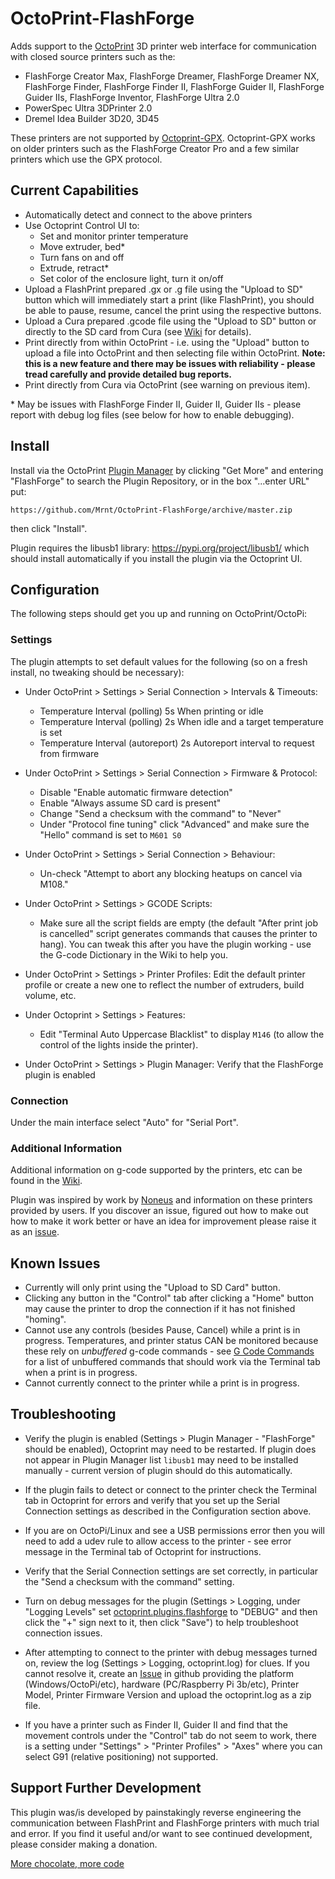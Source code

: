 # OctoPrint-FlashForge

Adds support to the [OctoPrint](https://octoprint.org) 3D printer web interface for communication with closed source printers such as the:
- FlashForge Creator Max, FlashForge Dreamer, FlashForge Dreamer NX, FlashForge Finder, FlashForge Finder II, FlashForge Guider II, FlashForge Guider IIs, FlashForge Inventor, FlashForge Ultra 2.0
- PowerSpec Ultra 3DPrinter 2.0
- Dremel Idea Builder 3D20, 3D45

These printers are not supported by [Octoprint-GPX](https://github.com/markwal/OctoPrint-GPX).  Octoprint-GPX works on older printers such as the FlashForge Creator Pro and a few similar printers which use the GPX protocol.

## Current Capabilities

- Automatically detect and connect to the above printers
- Use Octoprint Control UI to:
    - Set and monitor printer temperature
    - Move extruder, bed*
    - Turn fans on and off
    - Extrude, retract*
    - Set color of the enclosure light, turn it on/off
- Upload a FlashPrint prepared .gx or .g file using the "Upload to SD" button which will immediately start a print (like FlashPrint), you should be able to pause, resume, cancel the print using the respective buttons.
- Upload a Cura prepared .gcode file using the "Upload to SD" button or directly to the SD card from Cura (see [Wiki](https://github.com/Mrnt/OctoPrint-FlashForge/wiki) for details).
- Print directly from within OctoPrint - i.e. using the "Upload" button to upload a file into OctoPrint and then selecting file within OctoPrint. **Note: this is a new feature and there may be issues with reliability - please tread carefully and provide detailed bug reports.**
- Print directly from Cura via OctoPrint (see warning on previous item).


\* May be issues with FlashForge Finder II, Guider II, Guider IIs - please report with debug log files (see below for how to enable debugging).


## Install

Install via the OctoPrint [Plugin Manager](https://docs.octoprint.org/en/master/bundledplugins/pluginmanager.html)
by clicking "Get More" and entering "FlashForge" to search the Plugin Repository, or in the box "...enter URL" put:

    https://github.com/Mrnt/OctoPrint-FlashForge/archive/master.zip

then click "Install".

Plugin requires the libusb1 library: https://pypi.org/project/libusb1/
 which should install automatically if you install the plugin via the Octoprint UI.

## Configuration

The following steps should get you up and running on OctoPrint/OctoPi:

### Settings

The plugin attempts to set default values for the following (so on a fresh install, no tweaking should be necessary):

* Under OctoPrint > Settings > Serial Connection > Intervals & Timeouts:
    * Temperature Interval (polling) 5s When printing or idle
    * Temperature Interval (polling) 2s When idle and a target temperature is set
    * Temperature Interval (autoreport) 2s Autoreport interval to request from firmware

* Under OctoPrint > Settings > Serial Connection > Firmware & Protocol:
    * Disable "Enable automatic firmware detection"
    * Enable "Always assume SD card is present"
    * Change "Send a checksum with the command" to "Never"
    * Under "Protocol fine tuning" click "Advanced" and make sure the "Hello" command is set to `M601 S0`

* Under OctoPrint > Settings > Serial Connection > Behaviour:
    * Un-check "Attempt to abort any blocking heatups on cancel via M108."

* Under OctoPrint > Settings > GCODE Scripts:
    * Make sure all the script fields are empty (the default "After print job is cancelled" script generates commands
    that causes the printer to hang). You can tweak this after you have the plugin working - use the G-code Dictionary
    in the Wiki to help you.

* Under OctoPrint > Settings > Printer Profiles:
Edit the default printer profile or create a new one to reflect the number of extruders, build volume, etc.

* Under Octoprint > Settings > Features:
    * Edit "Terminal Auto Uppercase Blacklist" to display `M146` (to allow the control of the lights inside the printer).

* Under OctoPrint > Settings > Plugin Manager:
Verify that the FlashForge plugin is enabled

### Connection

Under the main interface select "Auto" for "Serial Port".

### Additional Information

Additional information on g-code supported by the printers, etc can be found in the [Wiki](https://github.com/Mrnt/OctoPrint-FlashForge/wiki).

Plugin was inspired by work by [Noneus](https://github.com/Noneus) and information on these printers provided by users. If you discover an issue, figured out how to make out how to make it work better or have an idea for improvement please raise it as an [issue](https://github.com/Mrnt/OctoPrint-FlashForge/issues).

## Known Issues

* Currently will only print using the "Upload to SD Card" button.
* Clicking any button in the "Control" tab after clicking a "Home" button may cause the printer to drop the connection if it has not finished "homing".
* Cannot use any controls (besides Pause, Cancel) while a print is in progress. Temperatures, and printer status CAN be monitored because these rely on  *unbuffered* g-code commands - see [G Code Commands](https://github.com/Mrnt/OctoPrint-FlashForge/wiki/G-Code-Dictionary) for a list of unbuffered commands that should work via the Terminal tab when a print is in progress.
* Cannot currently connect to the printer while a print is in progress.

## Troubleshooting

* Verify the plugin is enabled (Settings > Plugin Manager - "FlashForge" should be enabled), Octoprint may need to be restarted.
If plugin does not appear in Plugin Manager list `libusb1` may need to be installed manually - current version of plugin should do this automatically.

* If the plugin fails to detect or connect to the printer check the Terminal tab in Octoprint for errors and verify that you set up the Serial Connection settings as described in the Configuration section above.

* If you are on OctoPi/Linux and see a USB permissions error then you will need to add a udev rule to allow access to the printer - see error message in the Terminal tab of Octoprint for instructions.

* Verify that the Serial Connection settings are set correctly, in particular the "Send a checksum with the command" setting.

* Turn on debug messages for the plugin (Settings > Logging, under "Logging Levels" set [octoprint.plugins.flashforge](https://github.com/Mrnt/OctoPrint-FlashForge/wiki/images/LoggingSettings.png) to "DEBUG" and then click the "+" sign next to it, then click "Save") to help troubleshoot connection issues.

* After attempting to connect to the printer with debug messages turned on, review the log (Settings > Logging, octoprint.log) for clues. If you cannot resolve it, create an [Issue](https://github.com/Mrnt/OctoPrint-FlashForge/issues) in github providing the platform (Windows/OctoPi/etc), hardware (PC/Raspberry Pi 3b/etc), Printer Model, Printer Firmware Version and upload the octoprint.log as a zip file.

* If you have a printer such as Finder II, Guider II and find that the movement controls under the "Control" tab do not seem to work,
there is a setting under "Settings" > "Printer Profiles" > "Axes" where you can select G91 (relative positioning) not supported.

## Support Further Development

This plugin was/is developed by painstakingly reverse engineering the communication
between FlashPrint and FlashForge printers with much trial and error. If you find it
useful and/or want to see continued development, please consider making a donation.

[More chocolate, more code](https://www.paypal.com/cgi-bin/webscr?cmd=_s-xclick&hosted_button_id=S4TNWVKFLPL5C&source=url)




